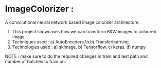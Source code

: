 # ImageColorizer :
A convolutional neural network based image colorizer architecture.
1. This project showcases how we can transform B&W images to coloured image.
2. Techniques used :
   a) AutoEncoders.\n
   b) Transferlearning.
3. Technologies used :
   a) skimage.
   b) Tensorflow.
   c) keras.
   d) numpy
   
NOTE : make sure to do the required changes in train and test path and number of batches to train on.
